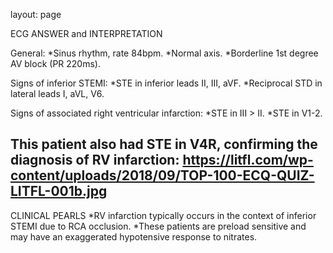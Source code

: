 layout: page

ECG ANSWER and INTERPRETATION

General:
*Sinus rhythm, rate 84bpm. 
*Normal axis. 
*Borderline 1st degree AV block (PR 220ms).

Signs of inferior STEMI:
*STE in inferior leads II, III, aVF. 
*Reciprocal STD in lateral leads I, aVL, V6. 

Signs of associated right ventricular infarction:
*STE in III > II. 
*STE in V1-2. 

This patient also had STE in V4R, confirming the diagnosis of RV infarction:
https://litfl.com/wp-content/uploads/2018/09/TOP-100-ECQ-QUIZ-LITFL-001b.jpg 
---------------

CLINICAL PEARLS
*RV infarction typically occurs in the context of inferior STEMI due to RCA occlusion. 
*These patients are preload sensitive and may have an exaggerated hypotensive response to nitrates. 
